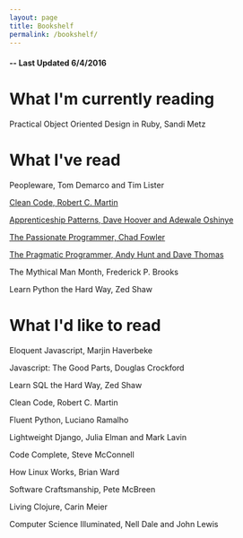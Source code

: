 ```yaml
---
layout: page
title: Bookshelf
permalink: /bookshelf/
---
```

<h4>-- Last Updated 6/4/2016</h4>


<h1> What I'm currently reading </h1>

Practical Object Oriented Design in Ruby, Sandi Metz


<h1> What I've read </h1>

Peopleware, Tom Demarco and Tim Lister

[Clean Code, Robert C. Martin](http://andrewmpierce.io/2016/04/03/Clean-Code.html)

[Apprenticeship Patterns, Dave Hoover and Adewale Oshinye](http://andrewmpierce.io/2016/03/27/Apprenticeship-Patterns.html)

[The Passionate Programmer, Chad Fowler](http://andrewmpierce.io/2016/03/21/The-Passionate-Programmer.html)

[The Pragmatic Programmer, Andy Hunt and Dave Thomas](http://andrewmpierce.io/2015/11/29/The-Pragmatic-Programmer.html)

The Mythical Man Month, Frederick P. Brooks

Learn Python the Hard Way, Zed Shaw

<h1> What I'd like to read </h1>

Eloquent Javascript, Marjin Haverbeke

Javascript: The Good Parts, Douglas Crockford

Learn SQL the Hard Way, Zed Shaw

Clean Code, Robert C. Martin

Fluent Python, Luciano Ramalho

Lightweight Django, Julia Elman and Mark Lavin

Code Complete, Steve McConnell

How Linux Works, Brian Ward

Software Craftsmanship, Pete McBreen

Living Clojure, Carin Meier

Computer Science Illuminated, Nell Dale and John Lewis
